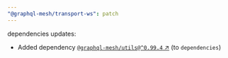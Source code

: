 ```yaml
---
"@graphql-mesh/transport-ws": patch
---
```

dependencies updates:
  - Added dependency [`@graphql-mesh/utils@^0.99.4` ↗︎](https://www.npmjs.com/package/@graphql-mesh/utils/v/0.99.4) (to `dependencies`)
